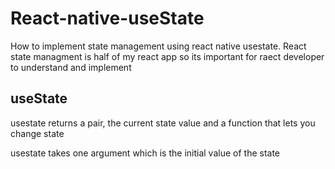 # React-native-useState

How to implement state management using react native usestate.
React state managment is half of my react app so its important for raect developer to understand and implement

## useState

usestate returns a pair, the current state value and a function that lets you change state

usestate takes one argument which is the initial value of the state
